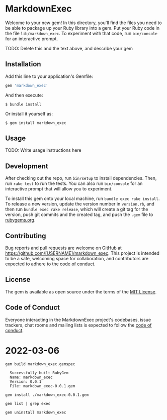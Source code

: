 # MarkdownExec

Welcome to your new gem! In this directory, you'll find the files you need to be able to package up your Ruby library into a gem. Put your Ruby code in the file `lib/markdown_exec`. To experiment with that code, run `bin/console` for an interactive prompt.

TODO: Delete this and the text above, and describe your gem

## Installation

Add this line to your application's Gemfile:

```ruby
gem 'markdown_exec'
```

And then execute:

    $ bundle install

Or install it yourself as:

    $ gem install markdown_exec

## Usage

TODO: Write usage instructions here

## Development

After checking out the repo, run `bin/setup` to install dependencies. Then, run `rake test` to run the tests. You can also run `bin/console` for an interactive prompt that will allow you to experiment.

To install this gem onto your local machine, run `bundle exec rake install`. To release a new version, update the version number in `version.rb`, and then run `bundle exec rake release`, which will create a git tag for the version, push git commits and the created tag, and push the `.gem` file to [rubygems.org](https://rubygems.org).

## Contributing

Bug reports and pull requests are welcome on GitHub at https://github.com/[USERNAME]/markdown_exec. This project is intended to be a safe, welcoming space for collaboration, and contributors are expected to adhere to the [code of conduct](https://github.com/[USERNAME]/markdown_exec/blob/master/CODE_OF_CONDUCT.md).

## License

The gem is available as open source under the terms of the [MIT License](https://opensource.org/licenses/MIT).

## Code of Conduct

Everyone interacting in the MarkdownExec project's codebases, issue trackers, chat rooms and mailing lists is expected to follow the [code of conduct](https://github.com/[USERNAME]/markdown_exec/blob/master/CODE_OF_CONDUCT.md).

# 2022-03-06
```
gem build markdown_exec.gemspec
```
```expect
  Successfully built RubyGem
  Name: markdown_exec
  Version: 0.0.1
  File: markdown_exec-0.0.1.gem
```
```
gem install ./markdown_exec-0.0.1.gem
```
```
gem list | grep exec
```
```
gem uninstall markdown_exec
```
